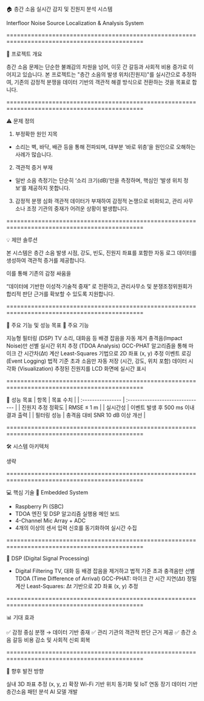 🏠 층간 소음 실시간 감지 및 진원지 분석 시스템

Interfloor Noise Source Localization & Analysis System

=============================================================================================

📘 프로젝트 개요

층간 소음 문제는 단순한 불쾌감의 차원을 넘어, 이웃 간 갈등과 사회적 비용 증가로 이어지고 있습니다.
본 프로젝트는 "층간 소음의 발생 위치(진원지)"를 실시간으로 추정하여,
기존의 감정적 분쟁을 데이터 기반의 객관적 해결 방식으로 전환하는 것을 목표로 합니다.

=============================================================================================

⚠️ 문제 정의

1. 부정확한 원인 지목
- 소리는 벽, 바닥, 배관 등을 통해 전파되며, 대부분 ‘바로 위층’을 원인으로 오해하는 사례가 많습니다.

2. 객관적 증거 부재
- 일반 소음 측정기는 단순히 ‘소리 크기(dB)’만을 측정하며, 핵심인 ‘발생 위치 정보’를 제공하지 못합니다.

3. 감정적 분쟁 심화
객관적 데이터가 부재하여 감정적 논쟁으로 비화되고, 관리 사무소나 조정 기관의 중재가 어려운 상황이 발생합니다.

=============================================================================================

💡 제안 솔루션

본 시스템은 층간 소음 발생 시점, 강도, 빈도, 진원지 좌표를 포함한
자동 로그 데이터를 생성하여 객관적 증거를 제공합니다.

이를 통해 기존의 감정 싸움을

“데이터에 기반한 이성적·기술적 중재”
로 전환하고,
관리사무소 및 분쟁조정위원회가 합리적 판단 근거를 확보할 수 있도록 지원합니다.

=============================================================================================

🚀 주요 기능 및 성능 목표
🔧 주요 기능

지능형 필터링 (DSP)
TV 소리, 대화음 등 배경 잡음을 자동 제거
충격음(Impact Noise)만 선별
실시간 위치 추정 (TDOA Analysis)
GCC-PHAT 알고리즘을 통해 마이크 간 시간차(Δt) 계산
Least-Squares 기법으로 2D 좌표 (x, y) 추정
이벤트 로깅 (Event Logging)
법적 기준 초과 소음만 자동 저장 (시간, 강도, 위치 포함)
데이터 시각화 (Visualization)
추정된 진원지를 LCD 화면에 실시간 표시

=============================================================================================

🎯 성능 목표
| 항목              | 목표 수치                         |
| :---------------- | :-------------------------------  |
| 진원지 추정 정확도 | RMSE ≤ 1 m                        |
| 실시간성          | 이벤트 발생 후 500 ms 이내 결과 출력 |
| 필터링 성능       | 충격음 대비 SNR 10 dB 이상 개선     |


=============================================================================================

🛠️ 시스템 아키텍처

생략

=============================================================================================

💻 핵심 기술
🔹 Embedded System

- Raspberry Pi (SBC)
- TDOA 엔진 및 DSP 알고리즘 실행용 메인 보드
- 4-Channel Mic Array + ADC
- 4개의 이상의 센서 입력 신호를 동기화하여 실시간 수집

=============================================================================================

🔹 DSP (Digital Signal Processing)
- Digital Filtering
TV, 대화 등 배경 잡음을 제거하고
법적 기준 초과 충격음만 선별
TDOA (Time Difference of Arrival)
GCC-PHAT: 마이크 간 시간 지연(Δt) 정밀 계산
Least-Squares: Δt 기반으로 2D 좌표 (x, y) 추정

=============================================================================================

📊 기대 효과

✅ 감정 중심 분쟁 → 데이터 기반 중재
✅ 관리 기관의 객관적 판단 근거 제공
✅ 층간 소음 갈등 비용 감소 및 사회적 신뢰 회복

=============================================================================================

🧩 향후 발전 방향

실내 3D 좌표 추정 (x, y, z) 확장
Wi-Fi 기반 위치 동기화 및 IoT 연동
장기 데이터 기반 층간소음 패턴 분석 AI 모델 개발
